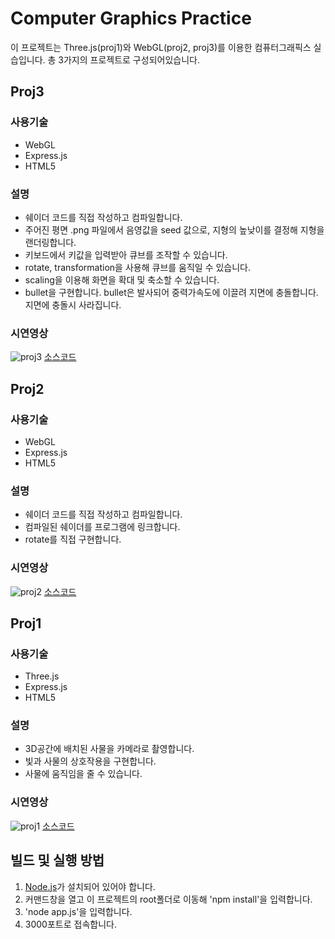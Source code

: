 # Computer Graphics Practice
이 프로젝트는 Three.js(proj1)와 WebGL(proj2, proj3)를 이용한 컴퓨터그래픽스 실습입니다.
총 3가지의 프로젝트로 구성되어있습니다.

## Proj3
### 사용기술
- WebGL
- Express.js
- HTML5
### 설명
- 쉐이더 코드를 직접 작성하고 컴파일합니다.
- 주어진 평면 .png 파일에서 음영값을 seed 값으로, 지형의 높낮이를 결정해 지형을 랜더링합니다.
- 키보드에서 키값을 입력받아 큐브를 조작할 수 있습니다.
- rotate, transformation을 사용해 큐브를 움직일 수 있습니다.
- scaling을 이용해 화면을 확대 및 축소할 수 있습니다.
- bullet을 구현합니다. bullet은 발사되어 중력가속도에 이끌려 지면에 충돌합니다. 지면에 충돌시 사라집니다.
### 시연영상
![proj3](https://github.com/user-attachments/assets/409c796d-0dc3-4101-893a-37aab5dbe44d)
[소스코드](https://github.com/hyeongcheolkim/ComputerGraphicsPractice/blob/main/resource/proj3/src/proj3.js)

## Proj2
### 사용기술
- WebGL
- Express.js
- HTML5
### 설명
- 쉐이더 코드를 직접 작성하고 컴파일합니다.
- 컴파일된 쉐이더를 프로그램에 링크합니다.
- rotate를 직접 구현합니다.
### 시연영상
![proj2](https://github.com/user-attachments/assets/b7242e5d-0269-4915-a9da-f15664657009)
[소스코드](https://github.com/hyeongcheolkim/ComputerGraphicsPractice/blob/main/resource/proj2/proj2.js)

## Proj1
### 사용기술
- Three.js
- Express.js
- HTML5
### 설명
- 3D공간에 배치된 사물을 카메라로 촬영합니다.
- 빛과 사물의 상호작용을 구현합니다.
- 사물에 움직임을 줄 수 있습니다.
### 시연영상
![proj1](https://github.com/user-attachments/assets/8cbb23a1-329e-4b4b-86f7-a6ed1ed59631)
[소스코드](https://github.com/hyeongcheolkim/ComputerGraphicsPractice/blob/main/resource/proj1/proj1/proj1.js)

## 빌드 및 실행 방법
1. [Node.js](https://nodejs.org/)가 설치되어 있어야 합니다.
2. 커맨드창을 열고 이 프로젝트의 root폴더로 이동해 'npm install'을 입력합니다.
3. 'node app.js'을 입력합니다.
4. 3000포트로 접속합니다.
